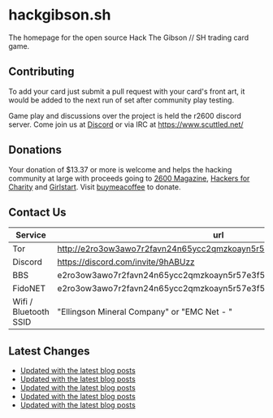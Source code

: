 # hackgibson.sh
The homepage for the open source Hack The Gibson // SH trading card game.


## Contributing

To add your card just submit a pull request with your card's front art, it would be added to the next run of set after community play testing.

Game play and discussions over the project is held the r2600 discord server. Come join us at [Discord](https://discord.com/invite/9hABUzz) or via IRC at https://www.scuttled.net/


## Donations

Your donation of $13.37 or more is welcome and helps the hacking community at large with proceeds going to [2600 Magazine](https://2600.com/), [Hackers for Charity](https://hackersforcharity.org) and [Girlstart](https://girlstart.org).  Visit [buymeacoffee](https://www.buymeacoffee.com/hackgibson.sh) to donate.


## Contact Us

Service | url
-|-
Tor | http://e2ro3ow3awo7r2favn24n65ycc2qmzkoayn5r57e3f56nvjwdcgg32ad.onion
Discord | https://discord.com/invite/9hABUzz
BBS | e2ro3ow3awo7r2favn24n65ycc2qmzkoayn5r57e3f56nvjwdcgg32ad.onion:23
FidoNET | e2ro3ow3awo7r2favn24n65ycc2qmzkoayn5r57e3f56nvjwdcgg32ad.onion:24554
Wifi / Bluetooth SSID | "Ellingson Mineral Company" or "EMC Net - <fidonet address>"

## Latest Changes
<!-- BLOG-POST-LIST:START -->
- [Updated with the latest blog posts](https://github.com/DFW2600/hackgibson.sh/commit/9d6599103b25ff8cce35570db0386d898bc9a699)
- [Updated with the latest blog posts](https://github.com/DFW2600/hackgibson.sh/commit/0ffa91fc4385d13dfa5b5a4a051391297c4e01e3)
- [Updated with the latest blog posts](https://github.com/DFW2600/hackgibson.sh/commit/2e727267b9c0fdc709498bdf868a96cd47bed7ba)
- [Updated with the latest blog posts](https://github.com/DFW2600/hackgibson.sh/commit/556add111b4af6a5d09f6163250cfe5ef75b1788)
- [Updated with the latest blog posts](https://github.com/DFW2600/hackgibson.sh/commit/2bcb4cfb8961096ecc59a8c2d6ce842bf4dfe78b)
<!-- BLOG-POST-LIST:END -->
